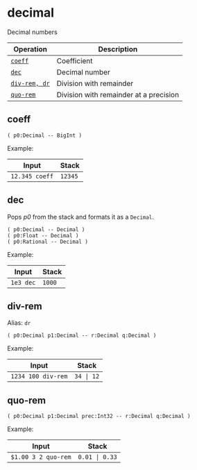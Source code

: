 <!-- Document generated by "gen-doc"; DO NOT EDIT -->
# decimal

Decimal numbers

| Operation          | Description
|--------------------|---------------
| [`coeff`](#coeff)  | Coefficient
| [`dec`](#dec)      | Decimal number
| [`div-rem, dr`](#div-rem) | Division with remainder
| [`quo-rem`](#quo-rem) | Division with remainder at a precision


## coeff



	( p0:Decimal -- BigInt )

Example:

<!-- test: coeff -->

| Input          | Stack
|----------------|---------------
| `12.345 coeff` | `12345` 

## dec

Pops *p0* from the stack and formats it as a `Decimal`.

	( p0:Decimal -- Decimal )
	( p0:Float -- Decimal )
	( p0:Rational -- Decimal )

Example:

<!-- test: dec -->

| Input     | Stack
|-----------|---------------
| `1e3 dec` | `1000` 

## div-rem



Alias: `dr`

	( p0:Decimal p1:Decimal -- r:Decimal q:Decimal )

Example:

<!-- test: div-rem -->

| Input              | Stack
|--------------------|---------------
| `1234 100 div-rem` | `34 \| 12` 

## quo-rem



	( p0:Decimal p1:Decimal prec:Int32 -- r:Decimal q:Decimal )

Example:

<!-- test: quo-rem -->

| Input               | Stack
|---------------------|---------------
| `$1.00 3 2 quo-rem` | `0.01 \| 0.33` 
